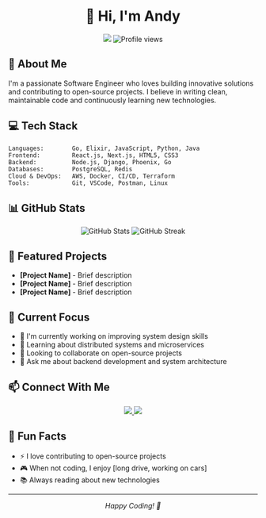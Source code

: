 <div align="center">
  <h1>👋 Hi, I'm Andy</h1>
  <p>
    <img src="https://img.shields.io/badge/-Software%20Engineer-333333?style=flat&logo=computer" />
    <img src="https://komarev.com/ghpvc/?username=andy4747&label=Profile%20views&color=0e75b6&style=flat" alt="Profile views" />
  </p>
</div>

## 🚀 About Me

I'm a passionate Software Engineer who loves building innovative solutions and contributing to open-source projects. I believe in writing clean, maintainable code and continuously learning new technologies.

## 💻 Tech Stack

```text
Languages:        Go, Elixir, JavaScript, Python, Java
Frontend:         React.js, Next.js, HTML5, CSS3
Backend:          Node.js, Django, Phoenix, Go
Databases:        PostgreSQL, Redis
Cloud & DevOps:   AWS, Docker, CI/CD, Terraform
Tools:            Git, VSCode, Postman, Linux
```

## 📊 GitHub Stats

<div align="center">
  <img src="https://github-readme-stats.vercel.app/api?username=andy4747&show_icons=true&theme=dark" alt="GitHub Stats" />
  <img src="https://github-readme-streak-stats.herokuapp.com/?user=andy4747&theme=dark" alt="GitHub Streak" />
</div>

## 🌟 Featured Projects

- **[Project Name]** - Brief description
- **[Project Name]** - Brief description
- **[Project Name]** - Brief description

## 🎯 Current Focus

- 🔭 I'm currently working on improving system design skills
- 🌱 Learning about distributed systems and microservices
- 👯 Looking to collaborate on open-source projects
- 💬 Ask me about backend development and system architecture

## 📫 Connect With Me

<p align="center">
  <a href="https://linkedin.com/in/angeldhakal">
    <img src="https://img.shields.io/badge/LinkedIn-0077B5?style=for-the-badge&logo=linkedin&logoColor=white" />
  </a>
  <a href="https://x.com/andy__65">
    <img src="https://img.shields.io/badge/andy__65-000?style=for-the-badge&logo=x&logoColor=white" />
  </a>
</p>

## 📌 Fun Facts

- ⚡ I love contributing to open-source projects
- 🎮 When not coding, I enjoy [long drive, working on cars]
- 📚 Always reading about new technologies

---

<div align="center">
  <i>Happy Coding! 🚀</i>
</div>
